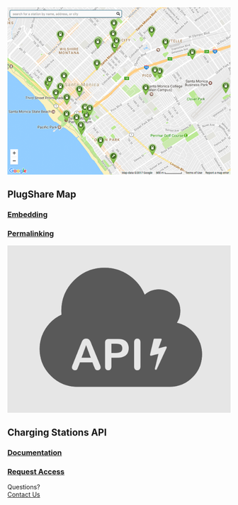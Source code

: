 <div id="index">
  <section id="map">
    <a href="embed">
      <img src="embed.png">
    </a>
    <h2>PlugShare Map</h2>
    <a href="embed"><h3>Embedding</h3></a>
    <a href="permalink"><h3>Permalinking</h3></a>
  </section>
  <section id="api">
    <a href="docs">
      <img src="api.png">
    </a>
    <h2>Charging Stations API</h2>
    <a href="docs"><h3>Documentation</h3></a>
    <a href="access"><h3>Request Access</h3></a>
  </section>
  <div id="cta">
    <div class="prompt">
      Questions?
    </div>
    <div class="button">
      <a href="mailto:info@plugshare.com">Contact Us</a>
    </div>
  </div>
</div>